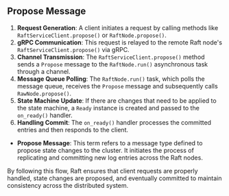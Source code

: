 ## Propose Message

1. **Request Generation**: A client initiates a request by calling methods like `RaftServiceClient.propose()` or `RaftNode.propose()`.
2. **gRPC Communication**: This request is relayed to the remote Raft node's `RaftServiceClient.propose()` via gRPC.
3. **Channel Transmission**: The `RaftServiceClient.propose()` method sends a `Propose` message to the `RaftNode.run()` asynchronous task through a channel.
4. **Message Queue Polling**: The `RaftNode.run()` task, which polls the message queue, receives the `Propose` message and subsequently calls `RawNode.propose()`.
5. **State Machine Update**: If there are changes that need to be applied to the state machine, a `Ready` instance is created and passed to the `on_ready()` handler.
6. **Handling Commit**: The `on_ready()` handler processes the committed entries and then responds to the client.

- **Propose Message**: This term refers to a message type defined to propose state changes to the cluster. It initiates the process of replicating and committing new log entries across the Raft nodes.

By following this flow, Raft ensures that client requests are properly handled, state changes are proposed, and eventually committed to maintain consistency across the distributed system.
